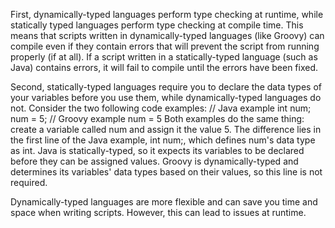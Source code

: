 First, dynamically-typed languages perform type checking at runtime, while statically typed languages perform type checking at compile time. This means that scripts written in dynamically-typed languages (like Groovy) can compile even if they contain errors that will prevent the script from running properly (if at all). If a script written in a statically-typed language (such as Java) contains errors, it will fail to compile until the errors have been fixed.

Second, statically-typed languages require you to declare the data types of your variables before you use them, while dynamically-typed languages do not. Consider the two following code examples:
// Java example
int num;
num = 5;
// Groovy example
num = 5
Both examples do the same thing: create a variable called num and assign it the value 5. The difference lies in the first line of the Java example, int num;, which defines num's data type as int. Java is statically-typed, so it expects its variables to be declared before they can be assigned values. Groovy is dynamically-typed and determines its variables' data types based on their values, so this line is not required.

Dynamically-typed languages are more flexible and can save you time and space when writing scripts. However, this can lead to issues at runtime.
